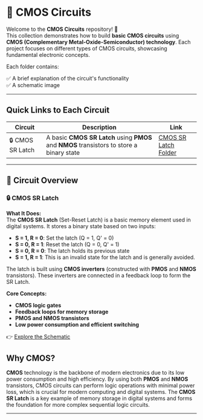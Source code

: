 # 🔌 CMOS Circuits

Welcome to the **CMOS Circuits** repository! 🎉  
This collection demonstrates how to build **basic CMOS circuits** using **CMOS (Complementary Metal-Oxide-Semiconductor) technology**. Each project focuses on different types of CMOS circuits, showcasing fundamental electronic concepts.

Each folder contains:

✅ A brief explanation of the circuit's functionality  
✅ A schematic image  


---

## Quick Links to Each Circuit

| Circuit | Description | Link |
|--|--|--|
| 🔒 CMOS SR Latch | A basic **CMOS SR Latch** using **PMOS** and **NMOS** transistors to store a binary state | [CMOS SR Latch Folder](./SR_Latch) |

---

## 📐 Circuit Overview

### 🔒 CMOS SR Latch
**What It Does:**  
The **CMOS SR Latch** (Set-Reset Latch) is a basic memory element used in digital systems. It stores a binary state based on two inputs:  
- **S = 1, R = 0**: Set the latch (Q = 1, Q' = 0)  
- **S = 0, R = 1**: Reset the latch (Q = 0, Q' = 1)  
- **S = 0, R = 0**: The latch holds its previous state  
- **S = 1, R = 1**: This is an invalid state for the latch and is generally avoided.

The latch is built using **CMOS inverters** (constructed with **PMOS** and **NMOS** transistors). These inverters are connected in a feedback loop to form the SR Latch.

**Core Concepts:**  
- **CMOS logic gates**  
- **Feedback loops for memory storage**  
- **PMOS and NMOS transistors**  
- **Low power consumption and efficient switching**

👉 [Explore the Schematic](./SR_Latch)



## Why CMOS?

**CMOS** technology is the backbone of modern electronics due to its low power consumption and high efficiency. By using both **PMOS** and **NMOS** transistors, CMOS circuits can perform logic operations with minimal power loss, which is crucial for modern computing and digital systems. The **CMOS SR Latch** is a key example of memory storage in digital systems and forms the foundation for more complex sequential logic circuits.

---

